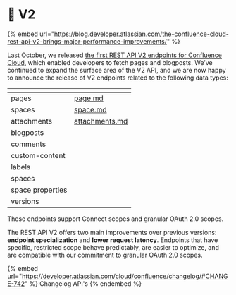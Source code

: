 # 🌊 V2

{% embed url="https://blog.developer.atlassian.com/the-confluence-cloud-rest-api-v2-brings-major-performance-improvements/" %}

Last October, we released [the first REST API V2 endpoints for Confluence Cloud](https://community.developer.atlassian.com/t/release-of-v2-confluence-rest-api-for-pages-and-blogposts-experimental/62164), which enabled developers to fetch pages and blogposts. We’ve continued to expand the surface area of the V2 API, and we are now happy to announce the release of V2 endpoints related to the following data types:

<table><thead><tr><th></th><th data-type="content-ref"></th></tr></thead><tbody><tr><td>pages</td><td><a href="page.md">page.md</a></td></tr><tr><td>spaces</td><td><a href="space.md">space.md</a></td></tr><tr><td>attachments</td><td><a href="attachments.md">attachments.md</a></td></tr><tr><td>blogposts</td><td></td></tr><tr><td>comments</td><td></td></tr><tr><td>custom-content</td><td></td></tr><tr><td>labels</td><td></td></tr><tr><td>spaces</td><td></td></tr><tr><td>space properties</td><td></td></tr><tr><td>versions</td><td></td></tr></tbody></table>

These endpoints support Connect scopes and granular OAuth 2.0 scopes.

The REST API V2 offers two main improvements over previous versions: **endpoint specialization** and **lower request latency**. Endpoints that have specific, restricted scope behave predictably, are easier to optimize, and are compatible with our commitment to granular OAuth 2.0 scopes.

{% embed url="https://developer.atlassian.com/cloud/confluence/changelog/#CHANGE-742" %}
Changelog API's
{% endembed %}
